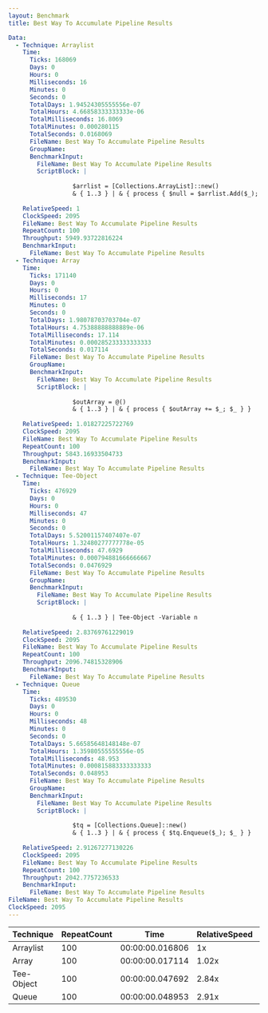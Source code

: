 ```yaml
---
layout: Benchmark
title: Best Way To Accumulate Pipeline Results

Data: 
  - Technique: Arraylist
    Time: 
      Ticks: 168069
      Days: 0
      Hours: 0
      Milliseconds: 16
      Minutes: 0
      Seconds: 0
      TotalDays: 1.94524305555556e-07
      TotalHours: 4.66858333333333e-06
      TotalMilliseconds: 16.8069
      TotalMinutes: 0.000280115
      TotalSeconds: 0.0168069
      FileName: Best Way To Accumulate Pipeline Results
      GroupName: 
      BenchmarkInput: 
        FileName: Best Way To Accumulate Pipeline Results
        ScriptBlock: |
          
                  $arrlist = [Collections.ArrayList]::new()
                  & { 1..3 } | & { process { $null = $arrlist.Add($_); $_ } }
              
    RelativeSpeed: 1
    ClockSpeed: 2095
    FileName: Best Way To Accumulate Pipeline Results
    RepeatCount: 100
    Throughput: 5949.93722816224
    BenchmarkInput: 
      FileName: Best Way To Accumulate Pipeline Results
  - Technique: Array
    Time: 
      Ticks: 171140
      Days: 0
      Hours: 0
      Milliseconds: 17
      Minutes: 0
      Seconds: 0
      TotalDays: 1.98078703703704e-07
      TotalHours: 4.75388888888889e-06
      TotalMilliseconds: 17.114
      TotalMinutes: 0.000285233333333333
      TotalSeconds: 0.017114
      FileName: Best Way To Accumulate Pipeline Results
      GroupName: 
      BenchmarkInput: 
        FileName: Best Way To Accumulate Pipeline Results
        ScriptBlock: |
          
                  $outArray = @()
                  & { 1..3 } | & { process { $outArray += $_; $_ } }
              
    RelativeSpeed: 1.01827225722769
    ClockSpeed: 2095
    FileName: Best Way To Accumulate Pipeline Results
    RepeatCount: 100
    Throughput: 5843.16933504733
    BenchmarkInput: 
      FileName: Best Way To Accumulate Pipeline Results
  - Technique: Tee-Object
    Time: 
      Ticks: 476929
      Days: 0
      Hours: 0
      Milliseconds: 47
      Minutes: 0
      Seconds: 0
      TotalDays: 5.52001157407407e-07
      TotalHours: 1.32480277777778e-05
      TotalMilliseconds: 47.6929
      TotalMinutes: 0.000794881666666667
      TotalSeconds: 0.0476929
      FileName: Best Way To Accumulate Pipeline Results
      GroupName: 
      BenchmarkInput: 
        FileName: Best Way To Accumulate Pipeline Results
        ScriptBlock: |
           
                  & { 1..3 } | Tee-Object -Variable n 
              
    RelativeSpeed: 2.83769761229019
    ClockSpeed: 2095
    FileName: Best Way To Accumulate Pipeline Results
    RepeatCount: 100
    Throughput: 2096.74815328906
    BenchmarkInput: 
      FileName: Best Way To Accumulate Pipeline Results
  - Technique: Queue
    Time: 
      Ticks: 489530
      Days: 0
      Hours: 0
      Milliseconds: 48
      Minutes: 0
      Seconds: 0
      TotalDays: 5.66585648148148e-07
      TotalHours: 1.35980555555556e-05
      TotalMilliseconds: 48.953
      TotalMinutes: 0.000815883333333333
      TotalSeconds: 0.048953
      FileName: Best Way To Accumulate Pipeline Results
      GroupName: 
      BenchmarkInput: 
        FileName: Best Way To Accumulate Pipeline Results
        ScriptBlock: |
          
                  $tq = [Collections.Queue]::new()
                  & { 1..3 } | & { process { $tq.Enqueue($_); $_ } }
              
    RelativeSpeed: 2.91267277130226
    ClockSpeed: 2095
    FileName: Best Way To Accumulate Pipeline Results
    RepeatCount: 100
    Throughput: 2042.7757236533
    BenchmarkInput: 
      FileName: Best Way To Accumulate Pipeline Results
FileName: Best Way To Accumulate Pipeline Results
ClockSpeed: 2095
---
```





|Technique |RepeatCount|Time           |RelativeSpeed|Throughput|
|----------|-----------|---------------|-------------|----------|
|Arraylist |100        |00:00:00.016806|1x           |5949.94/s |
|Array     |100        |00:00:00.017114|1.02x        |5843.17/s |
|Tee-Object|100        |00:00:00.047692|2.84x        |2096.75/s |
|Queue     |100        |00:00:00.048953|2.91x        |2042.78/s |
